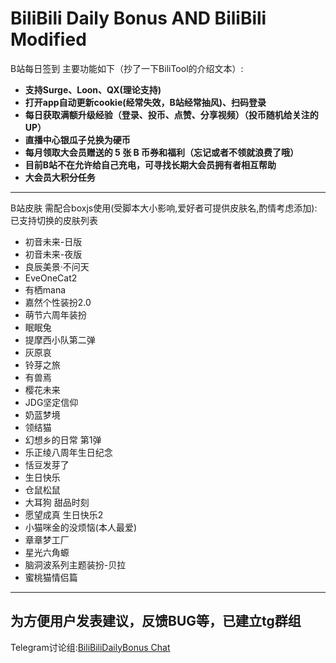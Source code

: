 # BiliBili Daily Bonus AND BiliBili Modified
B站每日签到 主要功能如下（抄了一下BiliTool的介绍文本）:
- **支持Surge、Loon、QX(理论支持)**
- **打开app自动更新cookie(经常失效，B站经常抽风)、扫码登录**
- **每日获取满额升级经验（登录、投币、点赞、分享视频）（投币随机给关注的UP）**
- **直播中心银瓜子兑换为硬币**
- **每月领取大会员赠送的 5 张 B 币券和福利（忘记或者不领就浪费了哦）**
- **目前B站不在允许给自己充电，可寻找长期大会员拥有者相互帮助**
- **大会员大积分任务**

---

B站皮肤 需配合boxjs使用(受脚本大小影响,爱好者可提供皮肤名,酌情考虑添加):
已支持切换的皮肤列表
- 初音未来-日版
- 初音未来-夜版
- 良辰美景·不问天
- EveOneCat2
- 有栖mana
- 嘉然个性装扮2.0
- 萌节六周年装扮
- 眠眠兔
- 提摩西小队第二弹
- 灰原哀
- 铃芽之旅
- 有兽焉
- 樱花未来
- JDG坚定信仰
- 奶蓝梦境
- 领结猫
- 幻想乡的日常 第1弹
- 乐正绫八周年生日纪念
- 恬豆发芽了
- 生日快乐
- 仓鼠松鼠
- 大耳狗 甜品时刻
- 愿望成真 生日快乐2
- 小猫咪金的没烦恼(本人最爱)
- 章章梦工厂
- 星光六角螈
- 脑洞波系列主题装扮-贝拉
- 蜜桃猫情侣篇

---

## 为方便用户发表建议，反馈BUG等，已建立tg群组
Telegram讨论组:[BiliBiliDailyBonus Chat](https://t.me/BiliDailyBonusChat)